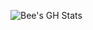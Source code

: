 ![Bee's GH Stats](https://github-readme-stats.vercel.app/api?username=lazarescu1&bg_color=8081ae&title_color=ddf7fc&text_color=f9ffff&ring_color=&ddf7fc&show_icons=true&icon_color=c8e3f3)
